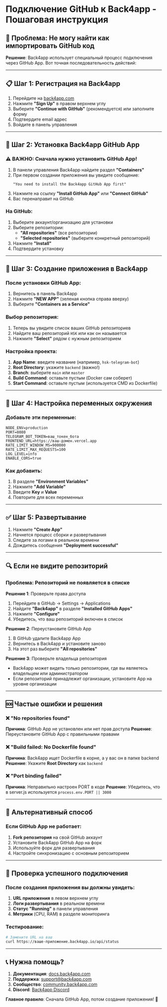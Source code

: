# Подключение GitHub к Back4app - Пошаговая инструкция

## 🔗 Проблема: Не могу найти как импортировать GitHub код

**Решение**: Back4app использует специальный процесс подключения через GitHub App. Вот точная последовательность действий:

---

## 📋 Шаг 1: Регистрация на Back4app

1. Перейдите на [back4app.com](https://www.back4app.com)
2. Нажмите **"Sign Up"** в правом верхнем углу
3. Выберите **"Continue with GitHub"** (рекомендуется) или заполните форму
4. Подтвердите email адрес
5. Войдите в панель управления

---

## 🔧 Шаг 2: Установка Back4app GitHub App

### ⚠️ ВАЖНО: Сначала нужно установить GitHub App!

1. В панели управления Back4app найдите раздел **"Containers"**
2. При первом создании приложения вы увидите сообщение:
   ```
   "You need to install the Back4app GitHub App first"
   ```
3. Нажмите на ссылку **"Install GitHub App"** или **"Connect GitHub"**
4. Вас перенаправит на GitHub

### На GitHub:
1. Выберите аккаунт/организацию для установки
2. Выберите репозитории:
   - **"All repositories"** (все репозитории)
   - **"Selected repositories"** (выберите конкретный репозиторий)
3. Нажмите **"Install"**
4. Подтвердите установку

---

## 🚀 Шаг 3: Создание приложения в Back4app

### После установки GitHub App:

1. Вернитесь в панель Back4app
2. Нажмите **"NEW APP"** (зеленая кнопка справа вверху)
3. Выберите **"Containers as a Service"**

### Выбор репозитория:
1. Теперь вы увидите список ваших GitHub репозиториев
2. Найдите ваш репозиторий `HSK` или как он называется
3. Нажмите **"Select"** рядом с нужным репозиторием

### Настройка проекта:
1. **App Name**: введите название (например, `hsk-telegram-bot`)
2. **Root Directory**: укажите `backend` (важно!)
3. **Branch**: выберите `main` или `master`
4. **Build Command**: оставьте пустым (Docker сам соберет)
5. **Start Command**: оставьте пустым (используется CMD из Dockerfile)

---

## 🔑 Шаг 4: Настройка переменных окружения

### Добавьте эти переменные:

```env
NODE_ENV=production
PORT=8080
TELEGRAM_BOT_TOKEN=ваш_токен_бота
FRONTEND_URL=https://ваш-домен.vercel.app
RATE_LIMIT_WINDOW_MS=900000
RATE_LIMIT_MAX_REQUESTS=100
LOG_LEVEL=info
ENABLE_CORS=true
```

### Как добавить:
1. В разделе **"Environment Variables"**
2. Нажмите **"Add Variable"**
3. Введите **Key** и **Value**
4. Повторите для всех переменных

---

## ✅ Шаг 5: Развертывание

1. Нажмите **"Create App"**
2. Начнется процесс сборки и развертывания
3. Следите за логами в реальном времени
4. Дождитесь сообщения **"Deployment successful"**

---

## 🔍 Если не видите репозиторий

### Проблема: Репозиторий не появляется в списке

**Решение 1**: Проверьте права доступа
1. Перейдите в GitHub → Settings → Applications
2. Найдите **"Back4app"** в разделе **"Installed GitHub Apps"**
3. Нажмите **"Configure"**
4. Убедитесь, что ваш репозиторий включен в список

**Решение 2**: Переустановите GitHub App
1. В GitHub удалите Back4app App
2. Вернитесь в Back4app и установите заново
3. На этот раз выберите **"All repositories"**

**Решение 3**: Проверьте владельца репозитория
- Back4app может видеть только репозитории, где вы являетесь владельцем или администратором
- Если репозиторий принадлежит организации, установите App на уровне организации

---

## 🆘 Частые ошибки и решения

### ❌ "No repositories found"
**Причина**: GitHub App не установлен или нет прав доступа
**Решение**: Переустановите GitHub App с правильными правами

### ❌ "Build failed: No Dockerfile found"
**Причина**: Back4app ищет Dockerfile в корне, а у вас он в папке backend
**Решение**: Укажите **Root Directory** как `backend`

### ❌ "Port binding failed"
**Причина**: Неправильно настроен PORT в коде
**Решение**: Убедитесь, что в server.js используется `process.env.PORT || 3000`

---

## 📱 Альтернативный способ

### Если GitHub App не работает:

1. **Fork репозитория** на свой GitHub аккаунт
2. Установите Back4app GitHub App на форк
3. Используйте форк для развертывания
4. Настройте синхронизацию с основным репозиторием

---

## 🎯 Проверка успешного подключения

### После создания приложения вы должны увидеть:
1. **URL приложения** в левом верхнем углу
2. **Логи развертывания** в реальном времени
3. **Статус "Running"** в панели управления
4. **Метрики** (CPU, RAM) в разделе мониторинга

### Тестирование:
```bash
# Замените URL на ваш
curl https://ваше-приложение.back4app.io/api/status
```

---

## 📞 Нужна помощь?

1. **Документация**: [docs.back4app.com](https://docs.back4app.com)
2. **Поддержка**: support@back4app.com
3. **Сообщество**: [community.back4app.com](https://community.back4app.com)
4. **Discord**: [Back4app Discord](https://discord.gg/back4app)

**Главное правило**: Сначала GitHub App, потом создание приложения! 🔑